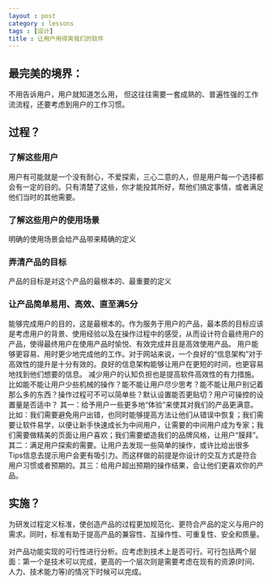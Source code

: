 ```yaml
---
layout : post
category : lessons
tags : [设计]
title : 让用户用得爽我们的软件
---
```


## 最完美的境界：

不用告诉用户，用户就知道怎么用， 但这往往需要一套成熟的、普遍性强的工作流流程，还要考虑到用户的工作习惯。


## 过程？


### 了解这些用户

用户有可能就是一个没有耐心，不爱探索，三心二意的人，但是用户每一个选择都会有一定的目的。只有清楚了这些，你才能投其所好，帮他们搞定事情，或者满足他们当时的其他需要。

### 了解这些用户的使用场景

明确的使用场景会给产品带来精确的定义

### 弄清产品的目标

产品的目标是对这个产品的最根本的、最重要的定义

### 让产品简单易用、高效、直至满5分

能够完成用户的目的，这是最根本的。作为服务于用户的产品，最本质的目标应该是考虑用户的背景、使用经验以及在操作过程中的感受，从而设计符合最终用户的产品，使得最终用户在使用产品时愉悦、有效完成并且是高效使用产品。
用户能够更容易、用时更少地完成他的工作。对于网站来说，一个良好的“信息架构”对于高效性的提升是十分有效的。良好的信息架构能够让用户在更短的时间，也更容易地找到他们想要的信息。 减少用户的认知负担也是提高软件高效性的有力措施。比如能不能让用户少些机械的操作？能不能让用户尽少思考？能不能让用户别记着那么多的东西？操作过程可不可以简单些？默认设置能否更贴切？用户可操控的设置量是否适中？
其一：给予用户一些更多地“体验”来使其对我们的产品更满意。 比如：我们需要避免用户出错，也同时能够提高方法让他们从错误中恢复；我们需要让软件易学，以便让新手快速成长为中间用户，让需要的中间用户成为专家；我们需要做精美的页面让用户喜欢；我们需要塑造我们的品牌风格，让用户“膜拜”。其二：满足用户探索的需要。让用户去发现一些简单的操作，或许比给出很多Tips信息去提示用户会更有吸引力。而这样做的前提是你设计的交互方式是符合用户习惯或者预期的。其三：给用户超出预期的操作结果，会让他们更喜欢你的产品。

## 实施？

为研发过程定义标准，使创造产品的过程更加规范化、更符合产品的定义与用户的需求。同时，标准有助于提高产品的兼容性、互操作性、可重复性、安全和质量。

对产品功能实现的可行性进行分析。应考虑到技术上是否可行。可行包括两个层面：第一个是技术可以完成，更高的一个层次则是需要考虑在现有的资源(时间、人力、技术能力等)的情况下时候可以完成。
